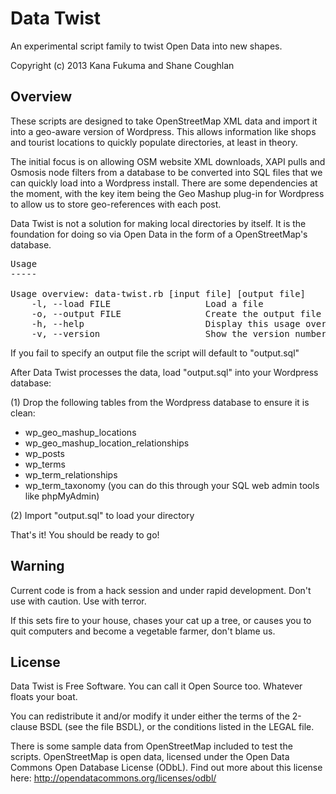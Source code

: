 Data Twist
==========

An experimental script family to twist Open Data into new shapes.

Copyright (c) 2013 Kana Fukuma and Shane Coughlan

Overview
--------

These scripts are designed to take OpenStreetMap XML data and import it
into a geo-aware version of Wordpress. This allows information like shops
and tourist locations to quickly populate directories, at least in
theory.

The initial focus is on allowing OSM website XML downloads, XAPI pulls and
Osmosis node filters from a database to be converted into SQL files that we can
quickly load into a Wordpress install. There are some dependencies at the
moment, with the key item being the Geo Mashup plug-in for Wordpress to allow
us to store geo-references with each post.

Data Twist is not a solution for making local directories by itself. It is the
foundation for doing so via Open Data in the form of a OpenStreetMap's
database.

<pre>
Usage
-----

Usage overview: data-twist.rb [input file] [output file]
    -l, --load FILE                  Load a file
    -o, --output FILE                Create the output file
    -h, --help                       Display this usage overview
    -v, --version                    Show the version number
</pre>

If you fail to specify an output file the script will default to "output.sql"

After Data Twist processes the data, load "output.sql" into your Wordpress 
database:

(1) Drop the following tables from the Wordpress database to ensure it is
clean:
 - wp_geo_mashup_locations
 - wp_geo_mashup_location_relationships
 - wp_posts
 - wp_terms
 - wp_term_relationships
 - wp_term_taxonomy
(you can do this through your SQL web admin tools like phpMyAdmin)

(2) Import "output.sql" to load your directory

That's it! You should be ready to go!

Warning
-------

Current code is from a hack session and under rapid development.
Don't use with caution. Use with terror.

If this sets fire to your house, chases your cat up a tree, or causes you to
quit computers and become a vegetable farmer, don't blame us.

License
-------

Data Twist is Free Software. You can call it Open Source too. Whatever floats
your boat.

You can redistribute it and/or modify it under either the terms of the
2-clause BSDL (see the file BSDL), or the conditions listed in the LEGAL
file.

There is some sample data from OpenStreetMap included to test the scripts.
OpenStreetMap is open data, licensed under the Open Data Commons Open
Database License (ODbL). Find out more about this license here:
http://opendatacommons.org/licenses/odbl/